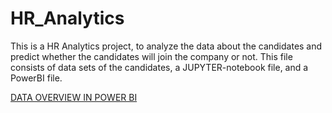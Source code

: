 ﻿# HR_Analytics
This is a HR Analytics project, to analyze the data about the candidates and predict whether the candidates will join the company or not.
This file consists of data sets of the candidates, a JUPYTER-notebook file, and a PowerBI file.

[DATA OVERVIEW IN POWER BI](https://github.com/RohanHarichandan/HR_Analytics/blob/8e03386041753cb6b96821cf61492ad9700b970f/power%20bi%20overview.png?raw=true)
